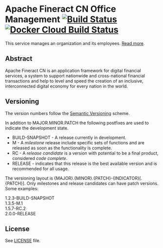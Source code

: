 # Apache Fineract CN Office Management [![Build Status](https://api.travis-ci.com/apache/fineract-cn-office.svg?branch=0.1.x)](https://travis-ci.com/apache/fineract-cn-office)  [![Docker Cloud Build Status](https://img.shields.io/docker/cloud/build/apache/fineract-cn-office)](https://hub.docker.com/r/apache/fineract-cn-office/builds)

This service manages an organization and its employees.
[Read more](https://cwiki.apache.org/confluence/display/FINERACT/Fineract+CN+Project+Structure#FineractCNProjectStructure-office).

## Abstract
Apache Fineract CN is an application framework for digital financial services, a system to support nationwide and cross-national financial transactions and help to level and speed the creation of an inclusive, interconnected digital economy for every nation in the world.

## Versioning
The version numbers follow the [Semantic Versioning](http://semver.org/) scheme.

In addition to MAJOR.MINOR.PATCH the following postfixes are used to indicate the development state.

* BUILD-SNAPSHOT - A release currently in development. 
* M - A _milestone_ release include specific sets of functions and are released as soon as the functionality is complete.
* RC - A _release candidate_ is a version with potential to be a final product, considered _code complete_.
* RELEASE - indicates that this release is the best available version and is recommended for all usage.

The versioning layout is {MAJOR}.{MINOR}.{PATCH}-{INDICATOR}[.{PATCH}]. Only milestones and release candidates can  have patch versions. Some examples:

1.2.3-BUILD-SNAPSHOT  
1.3.5-M.1  
1.5.7-RC.2  
2.0.0-RELEASE

## License
See [LICENSE](LICENSE) file.

